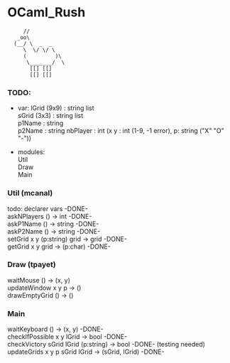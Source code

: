 # OCaml_Rush #


	     //  
	   _oo\  
	  (__/ \  _  _  
	     \  \/ \/ \  
	     (         )\  
	      \_______/  \  
	       [[] [[]  
		   [[] [[]  
  


### TODO: ###

* var:
lGrid (9x9) : string list  
sGrid (3x3) : string list  
p1Name : string    
p2Name : string
nbPlayer : int
(x y : int (1-9, -1 error), p: string ("X" "O" "-"))  
  
* modules:  
Util  
Draw  
Main  
  
### Util (mcanal) ###
todo: declarer vars    -DONE-    
askNPlayers () -> int  -DONE-    
askP1Name () -> string    -DONE-    
askP2Name () -> string    -DONE-    
setGrid x y (p:string) grid -> grid    -DONE-    
getGrid x y grid -> (p:char)    -DONE-    
  
### Draw (tpayet) ###
waitMouse () -> (x, y)  
updateWindow x y p -> ()  
drawEmptyGrid () -> ()  
  
### Main ###
waitKeyboard () -> (x, y)   -DONE-    
checkIfPossible x y lGrid -> bool     -DONE-    
checkVictory sGrid lGrid (p:string) -> bool     -DONE- (testing needed)  
updateGrids x y p sGrid lGrid -> (sGrid, lGrid) -DONE-  
